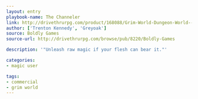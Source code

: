 ```yaml
---
layout: entry
playbook-name: The Channeler
link: http://drivethrurpg.com/product/168088/Grim-World-Dungeon-World--Fate-Core-Supplement
author: ['Trenton Kennedy', 'Greyoak']
source: Boldly Games
source-url: http://drivethrurpg.com/browse/pub/8220/Boldly-Games

description: '"Unleash raw magic if your flesh can bear it."'

categories:
- magic user

tags:
- commercial
- grim world
---
```

